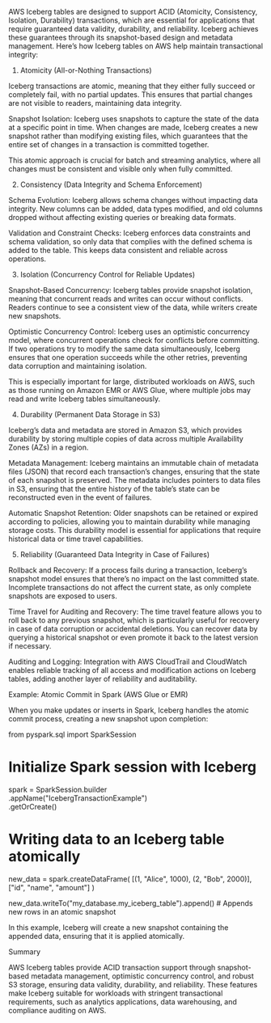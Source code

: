 AWS Iceberg tables are designed to support ACID (Atomicity, Consistency, Isolation, Durability) transactions, which are essential for applications that require guaranteed data validity, durability, and reliability. Iceberg achieves these guarantees through its snapshot-based design and metadata management. Here’s how Iceberg tables on AWS help maintain transactional integrity:

1. Atomicity (All-or-Nothing Transactions)

Iceberg transactions are atomic, meaning that they either fully succeed or completely fail, with no partial updates. This ensures that partial changes are not visible to readers, maintaining data integrity.

Snapshot Isolation: Iceberg uses snapshots to capture the state of the data at a specific point in time. When changes are made, Iceberg creates a new snapshot rather than modifying existing files, which guarantees that the entire set of changes in a transaction is committed together.

This atomic approach is crucial for batch and streaming analytics, where all changes must be consistent and visible only when fully committed.


2. Consistency (Data Integrity and Schema Enforcement)

Schema Evolution: Iceberg allows schema changes without impacting data integrity. New columns can be added, data types modified, and old columns dropped without affecting existing queries or breaking data formats.

Validation and Constraint Checks: Iceberg enforces data constraints and schema validation, so only data that complies with the defined schema is added to the table. This keeps data consistent and reliable across operations.


3. Isolation (Concurrency Control for Reliable Updates)

Snapshot-Based Concurrency: Iceberg tables provide snapshot isolation, meaning that concurrent reads and writes can occur without conflicts. Readers continue to see a consistent view of the data, while writers create new snapshots.

Optimistic Concurrency Control: Iceberg uses an optimistic concurrency model, where concurrent operations check for conflicts before committing. If two operations try to modify the same data simultaneously, Iceberg ensures that one operation succeeds while the other retries, preventing data corruption and maintaining isolation.

This is especially important for large, distributed workloads on AWS, such as those running on Amazon EMR or AWS Glue, where multiple jobs may read and write Iceberg tables simultaneously.


4. Durability (Permanent Data Storage in S3)

Iceberg’s data and metadata are stored in Amazon S3, which provides durability by storing multiple copies of data across multiple Availability Zones (AZs) in a region.

Metadata Management: Iceberg maintains an immutable chain of metadata files (JSON) that record each transaction’s changes, ensuring that the state of each snapshot is preserved. The metadata includes pointers to data files in S3, ensuring that the entire history of the table’s state can be reconstructed even in the event of failures.

Automatic Snapshot Retention: Older snapshots can be retained or expired according to policies, allowing you to maintain durability while managing storage costs. This durability model is essential for applications that require historical data or time travel capabilities.


5. Reliability (Guaranteed Data Integrity in Case of Failures)

Rollback and Recovery: If a process fails during a transaction, Iceberg’s snapshot model ensures that there’s no impact on the last committed state. Incomplete transactions do not affect the current state, as only complete snapshots are exposed to users.

Time Travel for Auditing and Recovery: The time travel feature allows you to roll back to any previous snapshot, which is particularly useful for recovery in case of data corruption or accidental deletions. You can recover data by querying a historical snapshot or even promote it back to the latest version if necessary.

Auditing and Logging: Integration with AWS CloudTrail and CloudWatch enables reliable tracking of all access and modification actions on Iceberg tables, adding another layer of reliability and auditability.


Example: Atomic Commit in Spark (AWS Glue or EMR)

When you make updates or inserts in Spark, Iceberg handles the atomic commit process, creating a new snapshot upon completion:

from pyspark.sql import SparkSession

# Initialize Spark session with Iceberg
spark = SparkSession.builder \
    .appName("IcebergTransactionExample") \
    .getOrCreate()

# Writing data to an Iceberg table atomically
new_data = spark.createDataFrame(
    [(1, "Alice", 1000), (2, "Bob", 2000)],
    ["id", "name", "amount"]
)

new_data.writeTo("my_database.my_iceberg_table").append()  # Appends new rows in an atomic snapshot

In this example, Iceberg will create a new snapshot containing the appended data, ensuring that it is applied atomically.

Summary

AWS Iceberg tables provide ACID transaction support through snapshot-based metadata management, optimistic concurrency control, and robust S3 storage, ensuring data validity, durability, and reliability. These features make Iceberg suitable for workloads with stringent transactional requirements, such as analytics applications, data warehousing, and compliance auditing on AWS.

